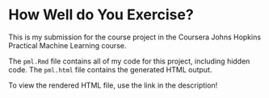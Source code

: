 # How Well do You Exercise?
This is my submission for the course project in the Coursera Johns Hopkins Practical Machine Learning course.

The `pml.Rmd` file contains all of my code for this project, including hidden code. The `pml.html` file contains the generated HTML output.

To view the rendered HTML file, use the link in the description!